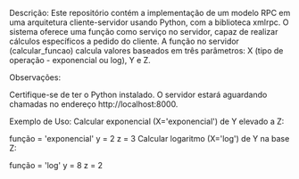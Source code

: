 Descrição:
Este repositório contém a implementação de um modelo RPC em uma arquitetura cliente-servidor usando Python, com a biblioteca xmlrpc.
O sistema oferece uma função como serviço no servidor, capaz de realizar cálculos específicos a pedido do cliente. 
A função no servidor (calcular_funcao) calcula valores baseados em três parâmetros: X (tipo de operação - exponencial ou log), Y e Z.

Observações:

Certifique-se de ter o Python instalado.
O servidor estará aguardando chamadas no endereço http://localhost:8000.

Exemplo de Uso:
Calcular exponencial (X='exponencial') de Y elevado a Z:

função = 'exponencial'
y = 2
z = 3
Calcular logaritmo (X='log') de Y na base Z:

função = 'log'
y = 8
z = 2
